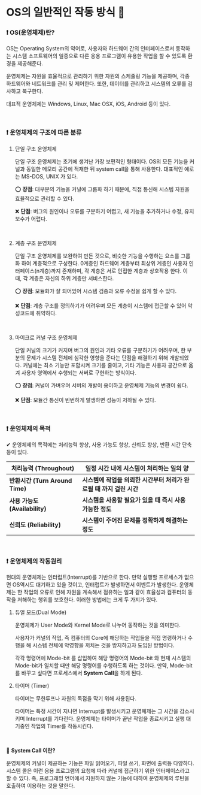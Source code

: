 # OS의 일반적인 작동 방식 🎈

### ❗ OS(운영체제)란?

OS는 Operating System의 약어로, 사용자와 하드웨어 간의 인터페이스로서 동작하는 시스템 소프트웨어의 일종으로 다른 응용 프로그램이 유용한 작업을 할 수 있도록 환경을 제공해준다.

운영체제는 자원을 효율적으로 관리하기 위한 자원의 스케줄링 기능을 제공하며, 각종 하드웨어와 네트워크를 관리 및 제어한다. 또한, 데이터를 관리하고 시스템의 오류를 검사하고 복구한다.

대표적 운영체제는 Windows, Linux, Mac OSX, iOS, Android 등이 있다.

<br/>

### ❗ 운영체제의 구조에 따른 분류

1. 단일 구조 운영체제

   단일 구조 운영체제는 초기에 생겨난 가장 보편적인 형태이다. OS의 모든 기능을 커널과 동일한 메모리 공간에 적재한 뒤 system call을 통해 사용한다. 대표적인 예로는 MS-DOS, UNIX 가 있다.

   ⭕ **장점**: 대부분의 기능을 커널에 그룹화 하기 때문에, 직접 통신해 시스템 자원을 효율적으로 관리할 수 있다.

   ❌ **단점**:  버그의 원인이나 오류를 구분하기 어렵고, 새 기능을 추가하거나 수정, 유지보수가 어렵다.

<br/>

2. 계층 구조 운영체제

   단일 구조 운영체제를 보완하여 만든 것으로, 비슷한 기능을 수행하는 요소를 그룹화 하여 계층적으로 구성한다.  0계층인 하드웨어 계층부터 최상위 계층인 사용자 인터페이스(n계층)까지 존재하며, 각 계층은 서로 인접한 계층과 상호작용 한다. 이 때, 각 계층은 자신의 하위 계층만 서비스한다.

   ⭕ **장점**: 모듈화가 잘 되어있어 시스템 검증과 오류 수정을 쉽게 할 수 있다.

   ❌ **단점**: 계층 구조를 정의하기가 어려우며 모든 계층이 시스템에 접근할 수 있어 악성코드에 취약하다.

<br/>

3. 마이크로 커널 구조 운영체제

   단일 커널의 크기가 커지며 버그의 원인과 기타 오류를 구분하기가 어려우며, 한 부분의 문제가 시스템 전체에 심각한 영향을 준다는 단점을 해결하기 위해 개발되었다. 커널에는 최소 기능만 포함시켜 크기를 줄이고, 기타 기능은 사용자 공간으로 옮겨 사용자 영역에서 수행되는 서버로 구현하는 방식이다.

   ⭕ **장점**: 커널이 가벼우며 서버의 개발이 용이하고 운영체제 기능의 변경이 쉽다.

   ❌ **단점**: 모듈간 통신이 빈번하게 발생하면 성능이 저하될 수 있다. 

<br/>

### ❗ 운영체제의 목적

✔ 운영체제의 목적에는 처리능력 향상, 사용 가능도 향상, 신뢰도 향상, 반환 시간 단축 등이 있다.

| 처리능력 (Throughout)           | **일정 시간 내에 시스템이 처리하는 일의 양**                 |
| ------------------------------- | ------------------------------------------------------------ |
| **반환시간 (Turn Around Time)** | **시스템에 작업을 의뢰한 시간부터 처리가 완료될 때 까지 걸린 시간** |
| **사용 가능도 (Availability)**  | **시스템을 사용할 필요가 있을 때 즉시 사용 가능한 정도**     |
| **신뢰도 (Reliability)**        | **시스템이 주어진 문제를 정확하게 해결하는 정도**            |

<br/>

### ❗ 운영체제의 작동원리

현대의 운영체제는 인터럽트(Interrupt)를 기반으로 한다. 만약 실행할 프로세스가 없으면 OS역시도 대기하고 있을 것이고, 인터럽트가 발생하면서 이벤트가 발생한다.  운영체제는 한 작업의 오류로 인해 자원을 계속해서 점유하는 일과 같이 효율성과 컴퓨터의 동작을 저해하는 행위를 보호한다. 이러한 방법에는 크게 두 가지가 있다.

1. 듀얼 모드(Dual Mode)

   운영체제가 User Mode와 Kernel Mode로 나누어 동작하는 것을 의미한다.

   사용자가 커널의 작업, 즉 컴퓨터의 Core에 해당하는 작업들을 직접 명령하거나 수행을 해 시스템 전체에 악영향을 끼치는 것을 방지하고자 도입된 방법이다.

   각각 명령어에 Mode-bit 를 삽입하여 해당 명령어의 Mode-bit 와 현재 시스템의 Mode-bit가 일치할 때만 해당 명령어를 수행하도록 하는 것이다. 만약, Mode-bit 를 바꾸고 싶다면 프로세스에서 **System Call**을 하게 된다.

2. 타이머 (Timer)

   타이머는 무한루프나 자원의 독점을 막기 위해 사용된다.

   타이머는 특정 시간이 지나면 Interrupt를 발생시키고 운영체제는 그 시간을 감소시키며 Interrupt를 기다린다. 운영체제는 타이머가 끝난 작업을 종료시키고 실행 대기중인 작업의 Timer를 작동시킨다.

<br/>

**🍉** **System Call 이란?**

운영체제의 커널이 제공하는 기능은 파일 읽어오기, 파일 쓰기, 화면에 출력등 다양하다. 시스템 콜은 이런 응용 프로그램의 요청에 따라 커널에 접근하기 위한 인터페이스라고 할 수 있다. 즉, 프로그래밍 언어에서 지원하지 않는 기능에 대하여 운영체제의 루틴을 호출하여 이용하는 것을 말한다.
